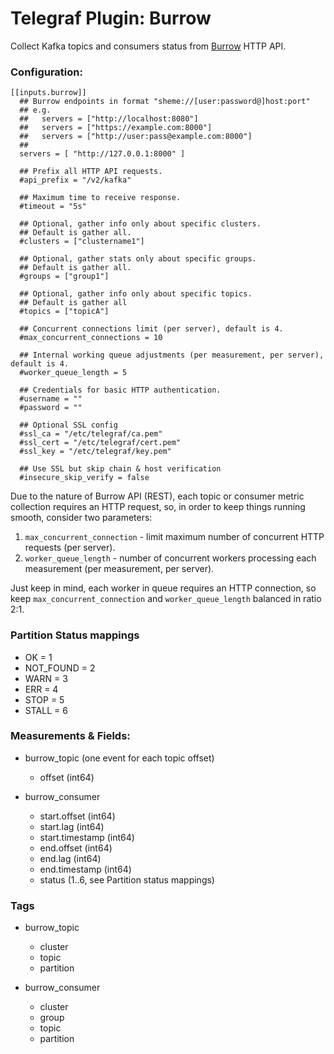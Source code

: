 # Telegraf Plugin: Burrow

Collect Kafka topics and consumers status
from [Burrow](https://github.com/linkedin/Burrow) HTTP API.

### Configuration:

```
[[inputs.burrow]]
  ## Burrow endpoints in format "sheme://[user:password@]host:port"
  ## e.g.
  ##   servers = ["http://localhost:8080"]
  ##   servers = ["https://example.com:8000"]
  ##   servers = ["http://user:pass@example.com:8000"]
  ##
  servers = [ "http://127.0.0.1:8000" ]

  ## Prefix all HTTP API requests.
  #api_prefix = "/v2/kafka"

  ## Maximum time to receive response.
  #timeout = "5s"

  ## Optional, gather info only about specific clusters.
  ## Default is gather all.
  #clusters = ["clustername1"]

  ## Optional, gather stats only about specific groups.
  ## Default is gather all.
  #groups = ["group1"]

  ## Optional, gather info only about specific topics.
  ## Default is gather all
  #topics = ["topicA"]

  ## Concurrent connections limit (per server), default is 4.
  #max_concurrent_connections = 10

  ## Internal working queue adjustments (per measurement, per server), default is 4.
  #worker_queue_length = 5

  ## Credentials for basic HTTP authentication.
  #username = ""
  #password = ""

  ## Optional SSL config
  #ssl_ca = "/etc/telegraf/ca.pem"
  #ssl_cert = "/etc/telegraf/cert.pem"
  #ssl_key = "/etc/telegraf/key.pem"

  ## Use SSL but skip chain & host verification
  #insecure_skip_verify = false
```

Due to the nature of Burrow API (REST), each topic or consumer metric
collection requires an HTTP request, so, in order to keep things running
smooth, consider two parameters:

1. `max_concurrent_connection` - limit maximum number of concurrent HTTP
requests (per server).
2. `worker_queue_length` - number of concurrent workers processing
each measurement (per measurement, per server).

Just keep in mind, each worker in queue requires an HTTP connection,
so keep `max_concurrent_connection` and `worker_queue_length` balanced
in ratio 2:1.

### Partition Status mappings

* OK = 1
* NOT_FOUND = 2
* WARN = 3
* ERR = 4
* STOP = 5
* STALL = 6

### Measurements & Fields:

- burrow_topic (one event for each topic offset)
  - offset (int64)

- burrow_consumer
  - start.offset (int64)
  - start.lag (int64)
  - start.timestamp (int64)
  - end.offset (int64)
  - end.lag (int64)
  - end.timestamp (int64)
  - status (1..6, see Partition status mappings)

### Tags

- burrow_topic
  - cluster
  - topic
  - partition

- burrow_consumer
  - cluster
  - group
  - topic
  - partition
